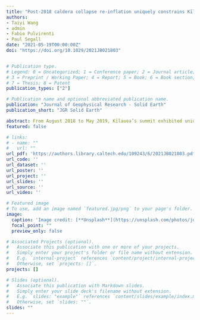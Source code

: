 ```yaml
---
title: "Post-2018 caldera collapse re-inflation uniquely constrains Kīlauea's magmatic system"
authors:
- Taiyi Wang
- admin
- Fabio Pulvirenti
- Paul Segall
date: "2021-05-19T00:00:00Z"
doi: "https://doi.org/10.1029/2021JB021803"


# Publication type.
# Legend: 0 = Uncategorized; 1 = Conference paper; 2 = Journal article;
# 3 = Preprint / Working Paper; 4 = Report; 5 = Book; 6 = Book section;
# 7 = Thesis; 8 = Patent
publication_types: ["2"]

# Publication name and optional abbreviated publication name.
publication: "Journal of Geophysical Research - Solid Earth"
publication_short: "JGR Solid Earth"

abstract: From August 2018 to May 2019, Kīlauea’s summit exhibited unique, simultaneous, inflation and deflation, apparent in both GPS time series and Small Baseline Subset (SBAS) derived cumulative InSAR displacement maps. This deformation pattern provides clear evidence that Halema`uma`u (HMM) and South Caldera (SC) are distinct reservoirs. Post-collapse inflation of the East Rift Zone (ERZ), as captured by InSAR, indicates concurrent magma transfer from the summit reservoirs to the ERZ. We present a physics-based model that couples pressure-driven flow between magma reservoirs to simulate time dependent summit deformation. We take a two-step approach to quantitatively constrain Kīlauea’s magmatic plumbing system. First, we jointly invert the cumulative displacement maps and GPS offsets for the location and geometry of the summit reservoirs, approximated as spheroidal chambers. We find that HMM reservoir has an aspect ratio of ∼ 1.8 (prolate) and a depth of ∼ 2.2 km (below surface). The SC reservoir has an aspect ratio of 0.15 (oblate) and a depth of ∼3.6 km. Second, we utilize the flux model to invert GPS time series from 8 summit stations. Results favor a shallow HMM-ERZ pathway an order of magnitude more hydraulically conductive than the deep SC-ERZ pathway. Further experiments indicate that the HMM-ERZ pathway is required to explain the deformation time series. Given high-quality geodetic data, such an approach promises to quantify the connectivity of magmatic pathways between reservoirs in other similar volcanic systems.
featured: false

# links:
# - name: ""
#   url: ""
url_pdf: 'https://authors.library.caltech.edu/109243/6/2021JB021803.pdf'
url_code: ''
url_dataset: ''
url_poster: ''
url_project: ''
url_slides: ''
url_source: ''
url_video: ''

# Featured image
# To use, add an image named `featured.jpg/png` to your page's folder.
image:
  caption: 'Image credit: [**Unsplash**](https://unsplash.com/photos/jdD8gXaTZsc)'
  focal_point: ""
  preview_only: false

# Associated Projects (optional).
#   Associate this publication with one or more of your projects.
#   Simply enter your project's folder or file name without extension.
#   E.g. `internal-project` references `content/project/internal-project/index.md`.
#   Otherwise, set `projects: []`.
projects: []

# Slides (optional).
#   Associate this publication with Markdown slides.
#   Simply enter your slide deck's filename without extension.
#   E.g. `slides: "example"` references `content/slides/example/index.md`.
#   Otherwise, set `slides: ""`.
slides: ""
---
```

